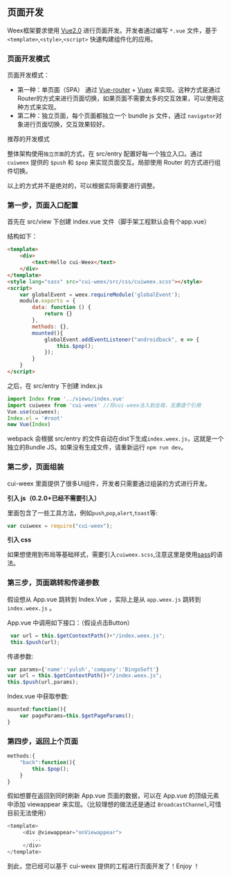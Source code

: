 ## 页面开发

Weex框架要求使用 [Vue2.0](https://vuejs.org/) 进行页面开发。开发者通过编写 `*.vue` 文件，基于`<template>`,`<style>`,`<script>` 快速构建组件化的应用。

### 页面开发模式

页面开发模式：

* 第一种：单页面（SPA） 通过 [Vue-router](https://github.com/vuejs/vue-router) + [Vuex](https://github.com/vuejs/vuex) 来实现。这种方式是通过Router的方式来进行页面切换，如果页面不需要太多的交互效果，可以使用这种方式来实现。
* 第二种：独立页面，每个页面都独立一个 bundle js 文件，通过 `navigator`对象进行页面切换，交互效果较好。


推荐的开发模式

整体架构使用`独立页面`的方式，在 src/entry 配置好每一个独立入口。通过 `cuiweex` 提供的 `$push` 和 `$pop` 来实现页面交互。局部使用 Router 的方式进行组件切换。

以上的方式并不是绝对的，可以根据实际需要进行调整。


### 第一步，页面入口配置

首先在 src/view 下创建 index.vue 文件（脚手架工程默认会有个app.vue）

结构如下：

```html
<template>
    <div>
        <text>Hello cui-Weex</text>
    </div>
</template>
<style lang="sass" src="cui-weex/src/css/cuiweex.scss"></style>
<script>
	var globalEvent = weex.requireModule('globalEvent');
    module.exports = {
        data: function () {
            return {}
        },
        methods: {},
        mounted(){
            globalEvent.addEventListener("androidback", e => {
                this.$pop();
            });
        }
    }
</script>
```

之后，在 src/entry 下创建 index.js

```javascript
import Index from '../views/index.vue'
import cuiweex from 'cui-weex' //将cui-weex注入到全局，无需逐个引用
Vue.use(cuiweex);
Index.el = '#root'
new Vue(Index)

```
webpack 会根据 src/entry 的文件自动在dist下生成`index.weex.js`，这就是一个独立的Bundle JS。如果没有生成文件，请重新运行 `npm run dev`。



### 第二步，页面组装

cui-weex 里面提供了很多UI组件，开发者只需要通过组装的方式进行开发。

**引入 js（0.2.0+已经不需要引入）**

里面包含了一些工具方法，例如`push`,`pop`,`alert`,`toast`等:

```javascript
var cuiweex = require("cui-weex");
```

**引入 css**

如果想使用到布局等基础样式，需要引入`cuiweex.scss`,注意这里是使用[sass](http://www.w3cplus.com/sassguide/syntax.html)的语法。

### 第三步，页面跳转和传递参数

假设想从 App.vue 跳转到 Index.Vue ，实际上是从 `app.weex.js` 跳转到 `index.weex.js` 。

App.vue 中调用如下接口：（假设点击Button）

```javascript
 var url = this.$getContextPath()+"/index.weex.js";
 this.$push(url);

```

传递参数:

```javascript
var params={'name':'yulsh','company':'BingoSoft'}
var url = this.$getContextPath()+"/index.weex.js";
this.$push(url,params);
```

Index.vue 中获取参数: 

```javascript
mounted:function(){
	var pageParams=this.$getPageParams();
}

```

### 第四步，返回上个页面

```javascript
methods:{
	"back":function(){
		this.$pop();
	}
}
```

假如想要在返回到同时刷新 App.vue 页面的数据，可以在 App.vue 的顶级元素中添加 viewappear 来实现。（比较理想的做法还是通过 `BroadcastChannel`,可惜目前无法使用）

```javascript
<template>
	 <div @viewappear="onViewappear">
	 	...
	 </div>
</template>
```


到此，您已经可以基于 cui-weex 提供的工程进行页面开发了！Enjoy ！







